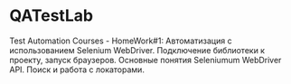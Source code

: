 # QATestLab
Test Automation Courses - HomeWork#1: 
Автоматизация с использованием Selenium WebDriver. 
Подключение библиотеки к проекту, запуск браузеров. Основные понятия Seleniumum WebDriver API. 
Поиск и работа с локаторами.
